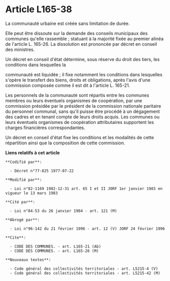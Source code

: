# Article L165-38

La communauté urbaine est créée sans limitation de durée.

Elle peut être dissoute sur la demande des conseils municipaux des communes qu'elle rassemble ; statuant à la majorité fixée
au premier alinéa de l'article L. 165-26. La dissolution est prononcée par décret en conseil des ministres.

Un décret en conseil d'état détermine, sous réserve du droit des tiers, les conditions dans lesquelles la

communauté est liquidée ; il fixe notamment les conditions dans lesquelles s'opère le transfert des biens, droits et
obligations, après l'avis d'une commission composée comme il est dit à l'article L. 165-21.

Les personnels de la communauté sont répartis entre les communes membres ou leurs éventuels organismes de coopération, par
une commission présidée par le président de la commission nationale paritaire du personnel communal, sans qu'il puisse être
procédé à un dégagement des cadres et en tenant compte de leurs droits acquis. Les communes ou leurs éventuels organismes de
coopération attributaires supportent les charges financières correspondantes.

Un décret en conseil d'état fixe les conditions et les modalités de cette répartition ainsi que la composition de cette
commission.

**Liens relatifs à cet article**

	**Codifié par**:

	  - Décret n°77-825 1977-07-22

	**Modifié par**:

	  - Loi n°82-1169 1982-12-31 art. 65 I et II JORF 1er janvier 1983 en vigueur le 13 mars 1983

	**Cité par**:

	  - Loi n°84-53 du 26 janvier 1984 - art. 121 (M)

	**Abrogé par**:

	  - Loi n°96-142 du 21 février 1996 - art. 12 (V) JORF 24 février 1996

	**Cite**:

	  - CODE DES COMMUNES. - art. L165-21 (Ab)
	  - CODE DES COMMUNES. - art. L165-26 (M)

	**Nouveaux textes**:

	  - Code général des collectivités territoriales - art. L5215-4 (V)
	  - Code général des collectivités territoriales - art. L5215-42 (M)
